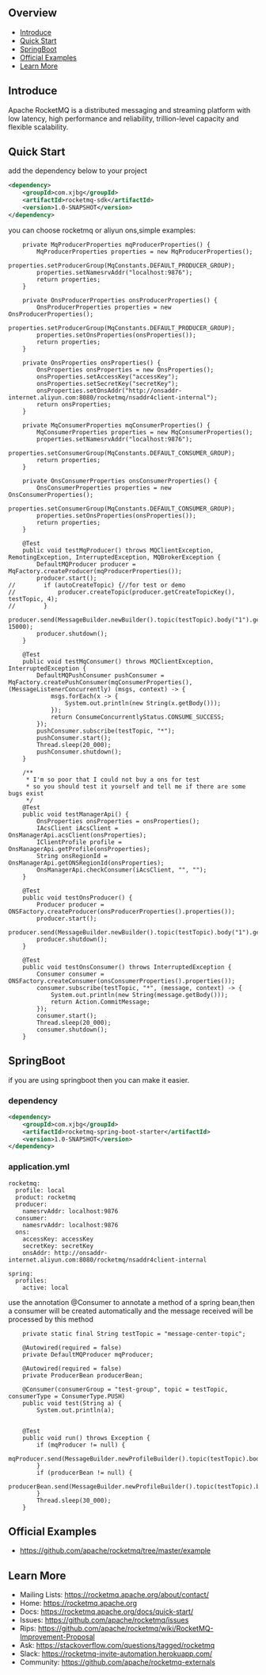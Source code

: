 ## Overview

* [Introduce](#introduce)
* [Quick Start](#quick-start)
* [SpringBoot](#springboot)
* [Official Examples](#official-examples)
* [Learn More](#learn-more)

## Introduce

Apache RocketMQ is a distributed messaging and streaming platform with low latency, high performance and reliability, trillion-level capacity and flexible scalability.

## Quick Start

add the dependency below to your project
```xml
<dependency>
    <groupId>com.xjbg</groupId>
    <artifactId>rocketmq-sdk</artifactId>
    <version>1.0-SNAPSHOT</version>
</dependency>
```
you can choose rocketmq or aliyun ons,simple examples:
```
    private MqProducerProperties mqProducerProperties() {
        MqProducerProperties properties = new MqProducerProperties();
        properties.setProducerGroup(MqConstants.DEFAULT_PRODUCER_GROUP);
        properties.setNamesrvAddr("localhost:9876");
        return properties;
    }

    private OnsProducerProperties onsProducerProperties() {
        OnsProducerProperties properties = new OnsProducerProperties();
        properties.setProducerGroup(MqConstants.DEFAULT_PRODUCER_GROUP);
        properties.setOnsProperties(onsProperties());
        return properties;
    }

    private OnsProperties onsProperties() {
        OnsProperties onsProperties = new OnsProperties();
        onsProperties.setAccessKey("accessKey");
        onsProperties.setSecretKey("secretKey");
        onsProperties.setOnsAddr("http://onsaddr-internet.aliyun.com:8080/rocketmq/nsaddr4client-internal");
        return onsProperties;
    }

    private MqConsumerProperties mqConsumerProperties() {
        MqConsumerProperties properties = new MqConsumerProperties();
        properties.setNamesrvAddr("localhost:9876");
        properties.setConsumerGroup(MqConstants.DEFAULT_CONSUMER_GROUP);
        return properties;
    }

    private OnsConsumerProperties onsConsumerProperties() {
        OnsConsumerProperties properties = new OnsConsumerProperties();
        properties.setConsumerGroup(MqConstants.DEFAULT_CONSUMER_GROUP);
        properties.setOnsProperties(onsProperties());
        return properties;
    }

    @Test
    public void testMqProducer() throws MQClientException, RemotingException, InterruptedException, MQBrokerException {
        DefaultMQProducer producer = MqFactory.createProducer(mqProducerProperties());
        producer.start();
//        if (autoCreateTopic) {//for test or demo
//            producer.createTopic(producer.getCreateTopicKey(), testTopic, 4);
//        }
        producer.send(MessageBuilder.newBuilder().topic(testTopic).body("1").getRocketMQMessage(), 15000);
        producer.shutdown();
    }

    @Test
    public void testMqConsumer() throws MQClientException, InterruptedException {
        DefaultMQPushConsumer pushConsumer = MqFactory.createPushConsumer(mqConsumerProperties(), (MessageListenerConcurrently) (msgs, context) -> {
            msgs.forEach(x -> {
                System.out.println(new String(x.getBody()));
            });
            return ConsumeConcurrentlyStatus.CONSUME_SUCCESS;
        });
        pushConsumer.subscribe(testTopic, "*");
        pushConsumer.start();
        Thread.sleep(20_000);
        pushConsumer.shutdown();
    }

    /**
     * I'm so poor that I could not buy a ons for test
     * so you should test it yourself and tell me if there are some bugs exist
     */
    @Test
    public void testManagerApi() {
        OnsProperties onsProperties = onsProperties();
        IAcsClient iAcsClient = OnsManagerApi.acsClient(onsProperties);
        IClientProfile profile = OnsManagerApi.getProfile(onsProperties);
        String onsRegionId = OnsManagerApi.getONSRegionId(onsProperties);
        OnsManagerApi.checkConsumer(iAcsClient, "", "");
    }

    @Test
    public void testOnsProducer() {
        Producer producer = ONSFactory.createProducer(onsProducerProperties().properties());
        producer.start();
        producer.send(MessageBuilder.newBuilder().topic(testTopic).body("1").getOnsMessage());
        producer.shutdown();
    }

    @Test
    public void testOnsConsumer() throws InterruptedException {
        Consumer consumer = ONSFactory.createConsumer(onsConsumerProperties().properties());
        consumer.subscribe(testTopic, "*", (message, context) -> {
            System.out.println(new String(message.getBody()));
            return Action.CommitMessage;
        });
        consumer.start();
        Thread.sleep(20_000);
        consumer.shutdown();
    }
```

## SpringBoot

if you are using springboot then you can make it easier.

### dependency

```xml
<dependency>
    <groupId>com.xjbg</groupId>
    <artifactId>rocketmq-spring-boot-starter</artifactId>
    <version>1.0-SNAPSHOT</version>
</dependency>
```

### application.yml
```
rocketmq:
  profile: local
  product: rocketmq
  producer:
    namesrvAddr: localhost:9876
  consumer:
    namesrvAddr: localhost:9876
  ons:
    accessKey: accessKey
    secretKey: secretKey
    onsAddr: http://onsaddr-internet.aliyun.com:8080/rocketmq/nsaddr4client-internal

spring:
  profiles:
    active: local
```
use the annotation @Consumer to annotate a method of a spring bean,then a consumer will be created automatically and the message received will
be processed by this method
```
    private static final String testTopic = "message-center-topic";
   
    @Autowired(required = false)
    private DefaultMQProducer mqProducer;
    
    @Autowired(required = false)
    private ProducerBean producerBean;  
    
    @Consumer(consumerGroup = "test-group", topic = testTopic, consumerType = ConsumerType.PUSH)
    public void test(String a) {
        System.out.println(a);
    
    
    @Test
    public void run() throws Exception {
        if (mqProducer != null) {
            mqProducer.send(MessageBuilder.newProfileBuilder().topic(testTopic).body(1).getRocketMQMessage());
        }
        if (producerBean != null) {
            producerBean.send(MessageBuilder.newProfileBuilder().topic(testTopic).body(1).getOnsMessage());
        }
        Thread.sleep(30_000);
    }
```

## Official Examples

* https://github.com/apache/rocketmq/tree/master/example

## Learn More 

* Mailing Lists: https://rocketmq.apache.org/about/contact/
* Home: https://rocketmq.apache.org
* Docs: https://rocketmq.apache.org/docs/quick-start/
* Issues: https://github.com/apache/rocketmq/issues
* Rips: https://github.com/apache/rocketmq/wiki/RocketMQ-Improvement-Proposal
* Ask: https://stackoverflow.com/questions/tagged/rocketmq
* Slack: https://rocketmq-invite-automation.herokuapp.com/
* Community: https://github.com/apache/rocketmq-externals